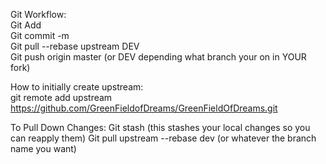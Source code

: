 Git Workflow:<br />
Git Add<br /> 
Git commit -m<br />
Git pull --rebase upstream DEV<br />
Git push origin master (or DEV depending what branch your on in YOUR fork)<br />

How to initially create upstream:<br />
git remote add upstream https://github.com/GreenFieldofDreams/GreenFieldOfDreams.git<br />


To Pull Down Changes:
Git stash  (this stashes your local changes so you can reapply them)
Git pull upstream --rebase dev  (or whatever the branch name you want)